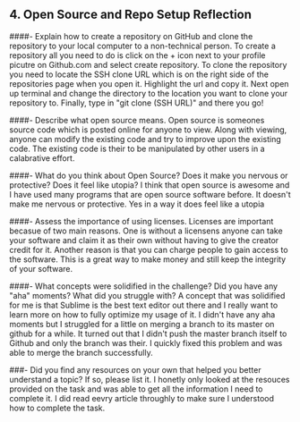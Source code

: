 ## 4. Open Source and Repo Setup Reflection

 ####- Explain how to create a repository on GitHub and clone the repository to your local computer to a non-technical person.
To create a repository all you need to do is click on the + icon next to your profile picutre on Github.com and select create repository. To clone the repository you need to locate the SSH clone URL which is on the right side of the repositories page when you open it. Highlight the url and copy it. Next open up terminal and change the directory to the location you want to clone your repository to. Finally, type in "git clone (SSH URL)" and there you go!

####- Describe what open source means.
	Open source is someones source code which is posted online for anyone to view. Along with viewing, anyone can modify the existing code and try to improve upon the existing code. The existing code is their to be manipulated by other users in a calabrative effort.


####- What do you think about Open Source? Does it make you nervous or protective? Does it feel like utopia?
	I think that open source is awesome and I have used many programs that are open source software before. It doesn't make me nervous or protective. Yes in a way it does feel like a utopia

####- Assess the importance of using licenses.
	Licenses are important becasue of two main reasons. One is without a licensens anyone can take your software and claim it as their own without having to give the creator credit for it. Another reason is that you can charge people to gain access to the software. This is a great way to make money and still keep the integrity of your software.

####- What concepts were solidified in the challenge? Did you have any "aha" moments? What did you struggle with?
	A concept that was solidified for me is that Sublime is the best text editor out there and I really want to learn more on how to fully optimize my usage of it. I didn't have any aha moments but I struggled for a little on merging a branch to its master on github for a while. It turned out that I didn't push the master branch itself to Github and only the branch was their. I quickly fixed this problem and was able to merge the branch successfully.

###- Did you find any resources on your own that helped you better understand a topic? If so, please list it.
	I honetly only looked at the resouces provided on the task and was able to get all the information I need to complete it. I did read eevry article throughly to make sure I understood how to complete the task. 

<!-- Add your reflection here. Remove the comment markers -->